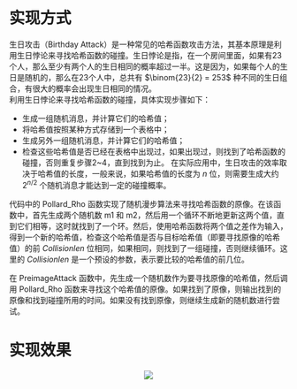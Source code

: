 # 实现方式
生日攻击（Birthday Attack）是一种常见的哈希函数攻击方法，其基本原理是利用生日悖论来寻找哈希函数的碰撞。生日悖论是指，在一个房间里面，如果有23个人，那么至少有两个人的生日相同的概率超过一半。这是因为，如果每个人的生日是随机的，那么在23个人中，总共有 $\binom{23}{2} = 253$ 种不同的生日组合，有很大的概率会出现生日相同的情况。  
利用生日悖论来寻找哈希函数的碰撞，具体实现步骤如下：
- 生成一组随机消息，并计算它们的哈希值；
- 将哈希值按照某种方式存储到一个表格中；
- 生成另外一组随机消息，并计算它们的哈希值；
- 检查这些哈希值是否已经在表格中出现过，如果出现过，则找到了哈希函数的碰撞，否则重复步骤2~4，直到找到为止。
在实际应用中，生日攻击的效率取决于哈希值的长度，一般来说，如果哈希值的长度为 $n$ 位，则需要生成大约 $2^{n/2}$ 个随机消息才能达到一定的碰撞概率。

代码中的 Pollard_Rho 函数实现了随机漫步算法来寻找哈希函数的原像。在该函数中，首先生成两个随机数 m1 和 m2，然后用一个循环不断地更新这两个值，直到它们相等，这时就找到了一个环。然后，使用哈希函数将两个值之差作为输入，得到一个新的哈希值，检查这个哈希值是否与目标哈希值（即要寻找原像的哈希值）的前 $Collisionlen$ 位相同，如果相同，则找到了一组碰撞，否则继续循环。这里的 $Collisionlen$ 是一个预设的参数，表示要比较的哈希值的前几位。

在 PreimageAttack 函数中，先生成一个随机数作为要寻找原像的哈希值，然后调用 Pollard_Rho 函数来寻找这个哈希值的原像。如果找到了原像，则输出找到的原像和找到碰撞所用的时间。如果没有找到原像，则继续生成新的随机数进行尝试。  
# 实现效果
<div align="center">
  <img src="https://github.com/Ljm200301/ljm/blob/main/pictures/birthday _attack.png">
</div>

